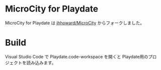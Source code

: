 # MicroCity for Playdate

MicroCity for Playdate は [jhhoward/MicroCity](https://github.com/jhhoward/MicroCity) からフォークしました。

# Build

Visual Studio Code で Playdate.code-workspace を開くと Playdate用のプロジェクトを読み込みます。
